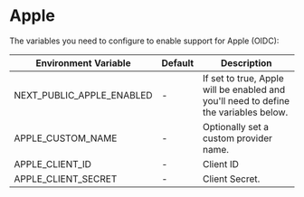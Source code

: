 # Apple

The variables you need to configure to enable support for Apple (OIDC):

| Environment Variable         | Default | Description                                                                                        |
| ---------------------------- | ------- |----------------------------------------------------------------------------------------------------|
| NEXT_PUBLIC_APPLE_ENABLED | -       | If set to true, Apple will be enabled and you'll need to define the variables below. |
| APPLE_CUSTOM_NAME         | -       | Optionally set a custom provider name.                                                             |
| APPLE_CLIENT_ID           | -       | Client ID                                                                                          |
| APPLE_CLIENT_SECRET       | -       | Client Secret.                                                                                     |
